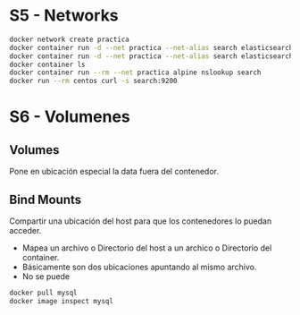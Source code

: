# S5 - Networks
```bash
docker network create practica
docker container run -d --net practica --net-alias search elasticsearch:2
docker container run -d --net practica --net-alias search elasticsearch:2
docker container ls
docker container run --rm --net practica alpine nslookup search
docker run --rm centos curl -s search:9200
```
# S6 - Volumenes

## Volumes
Pone en ubicación especial la data fuera del contenedor.
## Bind Mounts
Compartir una ubicación del host para que los contenedores lo puedan acceder.
- Mapea un archivo o Directorio del host a un archico o Directorio del container.
- Básicamente son dos ubicaciones apuntando al mismo archivo.
- No se puede 

```bash
docker pull mysql
docker image inspect mysql
```
